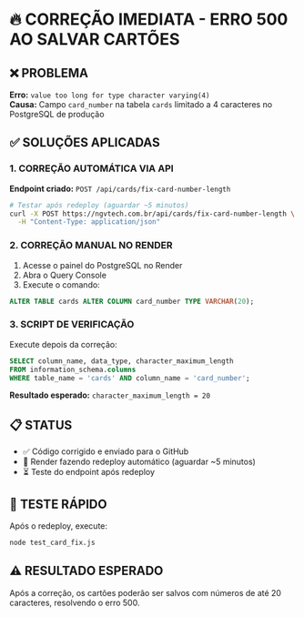 # 🔥 CORREÇÃO IMEDIATA - ERRO 500 AO SALVAR CARTÕES

## ❌ PROBLEMA
**Erro:** `value too long for type character varying(4)`  
**Causa:** Campo `card_number` na tabela `cards` limitado a 4 caracteres no PostgreSQL de produção

## ✅ SOLUÇÕES APLICADAS

### 1. CORREÇÃO AUTOMÁTICA VIA API
**Endpoint criado:** `POST /api/cards/fix-card-number-length`

```bash
# Testar após redeploy (aguardar ~5 minutos)
curl -X POST https://ngvtech.com.br/api/cards/fix-card-number-length \
  -H "Content-Type: application/json"
```

### 2. CORREÇÃO MANUAL NO RENDER
1. Acesse o painel do PostgreSQL no Render
2. Abra o Query Console
3. Execute o comando:
```sql
ALTER TABLE cards ALTER COLUMN card_number TYPE VARCHAR(20);
```

### 3. SCRIPT DE VERIFICAÇÃO
Execute depois da correção:
```sql
SELECT column_name, data_type, character_maximum_length 
FROM information_schema.columns 
WHERE table_name = 'cards' AND column_name = 'card_number';
```

**Resultado esperado:** `character_maximum_length = 20`

## 📋 STATUS
- ✅ Código corrigido e enviado para o GitHub
- 🔄 Render fazendo redeploy automático (aguardar ~5 minutos)
- ⏳ Teste do endpoint após redeploy

## 🧪 TESTE RÁPIDO
Após o redeploy, execute:
```bash
node test_card_fix.js
```

## ⚠️ RESULTADO ESPERADO
Após a correção, os cartões poderão ser salvos com números de até 20 caracteres, resolvendo o erro 500.
